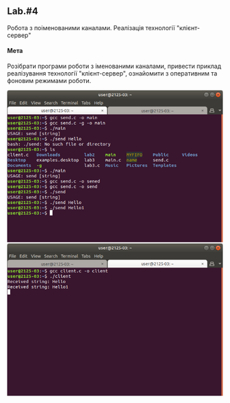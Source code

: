 ## Lab.#4
Робота з поіменованими каналами. Реалізація технології "клієнт-сервер"

#### Мета

Розібрати програми роботи з іменованими каналами, привести приклад реалізування технології "клієнт-сервер", ознайомити з оперативним та фоновим режимами роботи.

![terminal1](Screenshot%20from%202018-03-26%2015-42-07.png)
![terminal2](Screenshot%20from%202018-03-26%2015-42-09.png)
